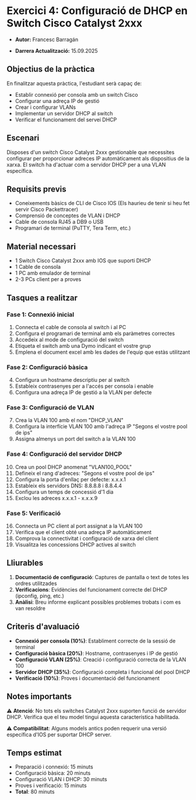# Exercici 4: Configuració de DHCP en Switch Cisco Catalyst 2xxx

* **Autor:** Francesc Barragán

* **Darrera Actualització:** 15.09.2025

## Objectius de la pràctica

En finalitzar aquesta pràctica, l'estudiant serà capaç de:

- Establir connexió per consola amb un switch Cisco
- Configurar una adreça IP de gestió
- Crear i configurar VLANs
- Implementar un servidor DHCP al switch
- Verificar el funcionament del servei DHCP

## Escenari

Disposes d'un switch Cisco Catalyst 2xxx gestionable que necessites configurar per proporcionar adreces IP automàticament als dispositius de la xarxa. El switch ha d'actuar com a servidor DHCP per a una VLAN específica.

## Requisits previs

- Coneixements bàsics de CLI de Cisco IOS (Els haurieu de tenir si heu fet servir Cisco Packettracer)
- Comprensió de conceptes de VLAN i DHCP
- Cable de consola RJ45 a DB9 o USB
- Programari de terminal (PuTTY, Tera Term, etc.)

## Material necessari

- 1 Switch Cisco Catalyst 2xxx amb IOS que suporti DHCP
- 1 Cable de consola
- 1 PC amb emulador de terminal
- 2-3 PCs client per a proves

## Tasques a realitzar

### Fase 1: Connexió inicial

1. Connecta el cable de consola al switch i al PC
2. Configura el programari de terminal amb els paràmetres correctes
3. Accedeix al mode de configuració del switch
4. Etiqueta el switch amb una Dymo indicant el vostre grup
5. Emplena el document excel amb les dades de l'equip que estàs utilitzant

### Fase 2: Configuració bàsica

4. Configura un hostname descriptiu per al switch
5. Estableix contrasenyes per a l'accés per consola i enable
6. Configura una adreça IP de gestió a la VLAN per defecte

### Fase 3: Configuració de VLAN

7. Crea la VLAN 100 amb el nom "DHCP_VLAN"
8. Configura la interfície VLAN 100 amb l'adreça IP "Segons el vostre pool de ips"
9. Assigna almenys un port del switch a la VLAN 100

### Fase 4: Configuració del servidor DHCP

10. Crea un pool DHCP anomenat "VLAN100_POOL"
11. Defineix el rang d'adreces: "Segons el vostre pool de ips"
12. Configura la porta d'enllaç per defecte: x.x.x.1
13. Estableix els servidors DNS: 8.8.8.8 i 8.8.4.4
14. Configura un temps de concessió d'1 dia
15. Exclou les adreces x.x.x.1 - x.x.x.9

### Fase 5: Verificació

16. Connecta un PC client al port assignat a la VLAN 100
17. Verifica que el client obté una adreça IP automàticament
18. Comprova la connectivitat i configuració de xarxa del client
19. Visualitza les concessions DHCP actives al switch

## Lliurables

1. **Documentació de configuració**: Captures de pantalla o text de totes les ordres utilitzades
2. **Verificacions**: Evidències del funcionament correcte del DHCP (ipconfig, ping, etc.)
3. **Anàlisi**: Breu informe explicant possibles problemes trobats i com es van resoldre

## Criteris d'avaluació

- **Connexió per consola (10%)**: Establiment correcte de la sessió de terminal
- **Configuració bàsica (20%)**: Hostname, contrasenyes i IP de gestió
- **Configuració VLAN (25%)**: Creació i configuració correcta de la VLAN 100
- **Servidor DHCP (35%)**: Configuració completa i funcional del pool DHCP
- **Verificació (10%)**: Proves i documentació del funcionament

## Notes importants

⚠️ **Atenció**: No tots els switches Catalyst 2xxx suporten funció de servidor DHCP. Verifica que el teu model tingui aquesta característica habilitada.

⚠️ **Compatibilitat**: Alguns models antics poden requerir una versió específica d'IOS per suportar DHCP server.

## Temps estimat

- Preparació i connexió: 15 minuts
- Configuració bàsica: 20 minuts  
- Configuració VLAN i DHCP: 30 minuts
- Proves i verificació: 15 minuts
- **Total**: 80 minuts

